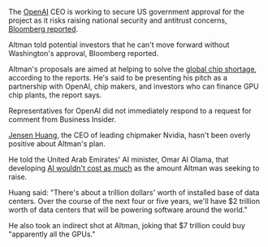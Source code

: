 The [OpenAI](https://www.businessinsider.com/timeline-sam-altman-openai-shock-firing-microsoft-switch-2023-11?r=US&IR=T) CEO is working to secure US government approval for the project as it risks raising national security and antitrust concerns, [Bloomberg reported](https://www.bloomberg.com/news/articles/2024-02-16/openai-s-altman-seeks-us-blessing-to-raise-billions-for-ai-chips).

Altman told potential investors that he can't move forward without Washington's approval, Bloomberg reported.

Altman's proposals are aimed at helping to solve the [global chip shortage](https://www.businessinsider.com/semiconductor-chips-jobs-hiring-arizona-tech-phoenix-tsmc-intel-china-2024-1), according to the reports. He's said to be presenting his pitch as a partnership with OpenAI, chip makers, and investors who can finance GPU chip plants, the report says.

Representatives for OpenAI did not immediately respond to a request for comment from Business Insider.

[Jensen Huang](https://www.businessinsider.com/nvidia-jensen-huang-chipmaker-cofounder-ceo-wealth-net-worth-ai-2023-5), the CEO of leading chipmaker Nvidia, hasn't been overly positive about Altman's plan.

He told the United Arab Emirates' AI minister, Omar Al Olama, that developing [AI wouldn't cost as much](https://www.businessinsider.com/sam-altman-7-trillion-chip-dreams-off-mark-nvidia-ceo-2024-2) as the amount Altman was seeking to raise. 

Huang said: "There's about a trillion dollars' worth of installed base of data centers. Over the course of the next four or five years, we'll have $2 trillion worth of data centers that will be powering software around the world."

He also took an indirect shot at Altman, joking that $7 trillion could buy "apparently all the GPUs."